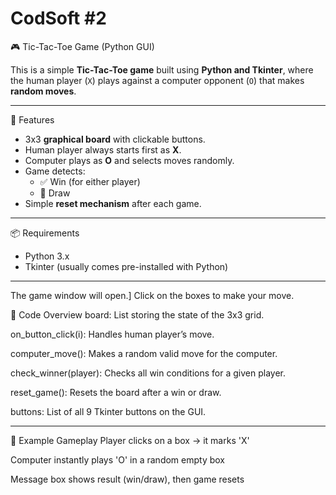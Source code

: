 # CodSoft #2
🎮 Tic-Tac-Toe Game (Python GUI)

This is a simple **Tic-Tac-Toe game** built using **Python and Tkinter**, where the human player (`X`) plays against a computer opponent (`O`) that makes **random moves**.

---

 🧠 Features

- 3x3 **graphical board** with clickable buttons.
- Human player always starts first as **X**.
- Computer plays as **O** and selects moves randomly.
- Game detects:
  - ✅ Win (for either player)
  - 🤝 Draw
- Simple **reset mechanism** after each game.

---

 📦 Requirements

- Python 3.x
- Tkinter (usually comes pre-installed with Python)

---

The game window will open.] Click on the boxes to make your move.

📜 Code Overview
board: List storing the state of the 3x3 grid.

on_button_click(i): Handles human player’s move.

computer_move(): Makes a random valid move for the computer.

check_winner(player): Checks all win conditions for a given player.

reset_game(): Resets the board after a win or draw.

buttons: List of all 9 Tkinter buttons on the GUI.

---

🧪 Example Gameplay
Player clicks on a box → it marks 'X'

Computer instantly plays 'O' in a random empty box

Message box shows result (win/draw), then game resets



